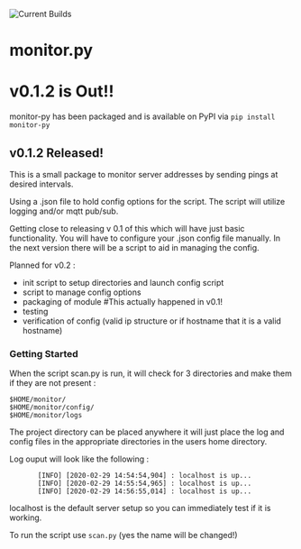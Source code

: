 ![Current Builds](https://github.com/bboykin87/monitor.py/workflows/Python%20package/badge.svg?branch=master)

# monitor.py

# v0.1.2 is Out!!

monitor-py has been packaged and is available on PyPI via `pip install monitor-py`

## v0.1.2 Released!

This is a small package to monitor server addresses by sending pings at desired intervals.  

Using a .json file to hold config options for the script.  The script will utilize logging and/or mqtt pub/sub.

Getting close to releasing v 0.1 of this which will have just basic functionality.  You will have to 
configure your .json config file manually.  In the next version there will be a script to aid in managing the config.

Planned for v0.2 :
* init script to setup directories and launch config script
* script to manage config options
* packaging of module #This actually happened in v0.1!
* testing
* verification of config (valid ip structure or if hostname that it is a valid hostname)

### Getting Started  
When the script scan.py is run, it will check for 3 directories and make them if they are not present :

`$HOME/monitor/`  
`$HOME/monitor/config/`  
`$HOME/monitor/logs`  

The project directory can be placed anywhere it will just place the log and config files in the appropriate
directories in the users home directory.

Log ouput will look like the following :


```    [DEBUG] [2020-02-29 14:54:54,897] : config file missing, creating default
       [INFO] [2020-02-29 14:54:54,904] : localhost is up...  
       [INFO] [2020-02-29 14:55:54,965] : localhost is up...  
       [INFO] [2020-02-29 14:56:55,014] : localhost is up...
```   

 localhost is the default server setup so you can immediately test if it is working.

To run the script use `scan.py`  (yes the name will be changed!)
